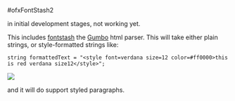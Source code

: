 #ofxFontStash2

in initial development stages, not working yet.

This includes [fontstash](https://github.com/memononen/fontstash) the [Gumbo](https://github.com/google/gumbo-parser) html parser. This will take either plain strings, or style-formatted strings like:

```
string formattedText = "<style font=verdana size=12 color=#ff0000>this is red verdana size12</style>";

```
![](https://farm1.staticflickr.com/493/19806237826_788c341f9c_z_d.jpg)

and it will do support styled paragraphs.
